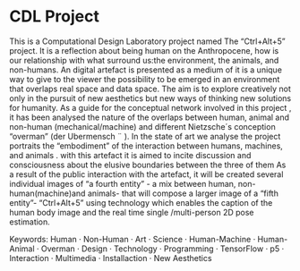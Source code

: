 # CDL Project

This is a Computational Design Laboratory project named The “Ctrl+Alt+5” project. 
It is a reflection about being human on the Anthropocene, how is our relationship
with what surround us:the environment, the animals, and non-humans.
An digital artefact is presented as a medium of it is a unique way to give 
to the viewer the possibility to be emerged in an environment that overlaps
real space and data space. 
The aim is to explore creatively not only in the pursuit of
new aesthetics but new ways of thinking new solutions for humanity.
As a guide for the conceptual network involved in this project , it
has been analysed the nature of the overlaps between human, animal
and non-human (mechanical/machine) and different Nietzsche´s conception
“overman” (der Ubermensch ¨ ). In the state of art we analyse the
project portraits the “embodiment” of the interaction between humans,
machines, and animals . with this artefact it is aimed to incite discussion 
and consciousness about the elusive boundaries between the three
of them As a result of the public interaction with the artefact, it will be
created several individual images of “a fourth entity” - a mix between
human, non-human(machine)and animals- that will compose a larger image of a 
“fifth entity”- “Ctrl+Alt+5” using technology which enables the
caption of the human body image and the real time single /multi-person
2D pose estimation.

Keywords: Human · Non-Human · Art · Science · Human-Machine ·
Human-Animal · Overman · Design · Technology · Programming · 
TensorFlow · p5 · Interaction · Multimedia · Installaction · New Aesthetics

